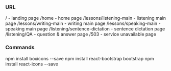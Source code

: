### URL

/ - landing page
/home - home page
/lessons/listening-main - listening main page
/lessons/writing-main - writing main page
/lessons/speaking-main - speaking main page
/listening/sentence-dictation - sentence dictation page
/listening/QA - question & answer page
/503 - service unavailable page


### Commands
npm install boxicons --save
npm install react-bootstrap bootstrap
npm install react-icons --save